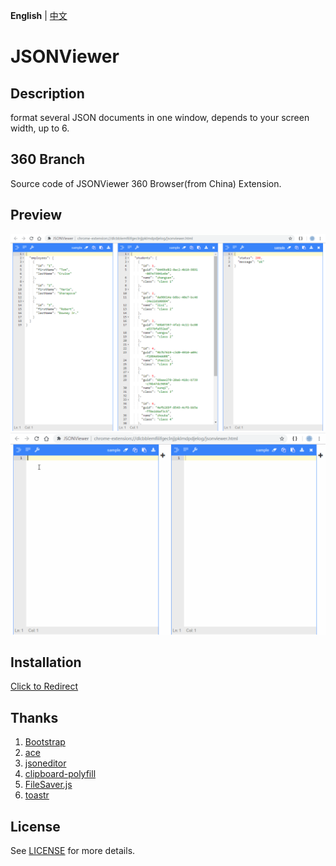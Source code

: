 **English** | [中文](README.zh-cn.md)

# JSONViewer

## Description
format several JSON documents in one window, depends to your screen width, up to 6.

## 360 Branch
Source code of JSONViewer 360 Browser(from China) Extension.

## Preview
![Preview](/pic/jsonviewer.png)
![Preview](/pic/jsonviewer.gif)

## Installation
[Click to Redirect](https://chrome.google.com/webstore/detail/jsonviewer/khbdpaabobknhhlpglenglkkhdmkfnca)

## Thanks
1. [Bootstrap](https://github.com/twbs/bootstrap)
2. [ace](https://github.com/ajaxorg/ace)
3. [jsoneditor](https://github.com/josdejong/jsoneditor)
4. [clipboard-polyfill](https://github.com/lgarron/clipboard-polyfill)
5. [FileSaver.js](https://github.com/eligrey/FileSaver.js)
6. [toastr](https://github.com/CodeSeven/toastr)

## License
See [LICENSE](LICENSE) for more details.
